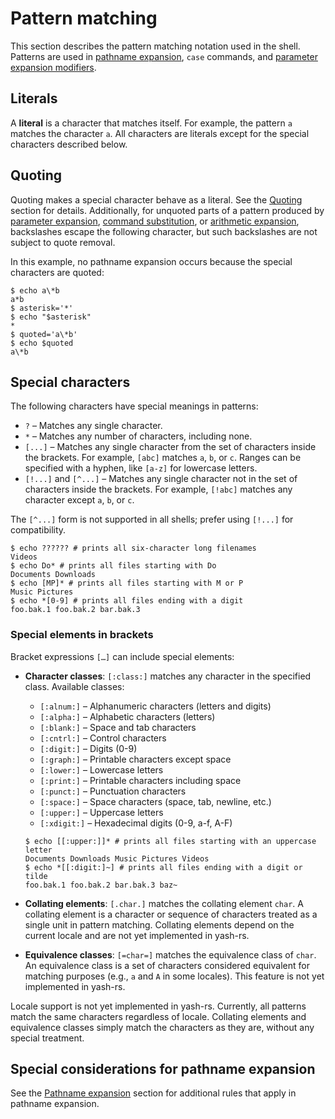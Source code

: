 # Pattern matching

This section describes the pattern matching notation used in the shell. Patterns are used in [pathname expansion](language/words/globbing.md), `case` commands, and [parameter expansion modifiers](language/words/parameters.md#modifiers).

## Literals

A **literal** is a character that matches itself. For example, the pattern `a` matches the character `a`. All characters are literals except for the special characters described below.

## Quoting

Quoting makes a special character behave as a literal. See the [Quoting](language/words/quoting.md) section for details. Additionally, for unquoted parts of a pattern produced by [parameter expansion](language/words/parameters.md), [command substitution](language/words/command_substitution.md), or [arithmetic expansion](language/words/arithmetic.md), backslashes escape the following character, but such backslashes are not subject to quote removal.

In this example, no pathname expansion occurs because the special characters are quoted:

```shell
$ echo a\*b
a*b
$ asterisk='*'
$ echo "$asterisk"
*
$ quoted='a\*b'
$ echo $quoted
a\*b
```

## Special characters

The following characters have special meanings in patterns:

- `?` – Matches any single character.
- `*` – Matches any number of characters, including none.
- `[...]` – Matches any single character from the set of characters inside the brackets. For example, `[abc]` matches `a`, `b`, or `c`. Ranges can be specified with a hyphen, like `[a-z]` for lowercase letters.
- `[!...]` and `[^...]` – Matches any single character not in the set of characters inside the brackets. For example, `[!abc]` matches any character except `a`, `b`, or `c`.

The `[^...]` form is not supported in all shells; prefer using `[!...]` for compatibility.

```shell,no_run
$ echo ?????? # prints all six-character long filenames
Videos
$ echo Do* # prints all files starting with Do
Documents Downloads
$ echo [MP]* # prints all files starting with M or P
Music Pictures
$ echo *[0-9] # prints all files ending with a digit
foo.bak.1 foo.bak.2 bar.bak.3
```

### Special elements in brackets

Bracket expressions `[…]` can include special elements:

- **Character classes**: `[:class:]` matches any character in the specified class. Available classes:
    - `[:alnum:]` – Alphanumeric characters (letters and digits)
    - `[:alpha:]` – Alphabetic characters (letters)
    - `[:blank:]` – Space and tab characters
    - `[:cntrl:]` – Control characters
    - `[:digit:]` – Digits (0-9)
    - `[:graph:]` – Printable characters except space
    - `[:lower:]` – Lowercase letters
    - `[:print:]` – Printable characters including space
    - `[:punct:]` – Punctuation characters
    - `[:space:]` – Space characters (space, tab, newline, etc.)
    - `[:upper:]` – Uppercase letters
    - `[:xdigit:]` – Hexadecimal digits (0-9, a-f, A-F)

    ```shell,no_run
    $ echo [[:upper:]]* # prints all files starting with an uppercase letter
    Documents Downloads Music Pictures Videos
    $ echo *[[:digit:]~] # prints all files ending with a digit or tilde
    foo.bak.1 foo.bak.2 bar.bak.3 baz~
    ```

- **Collating elements**: `[.char.]` matches the collating element `char`. A collating element is a character or sequence of characters treated as a single unit in pattern matching. Collating elements depend on the current locale and are not yet implemented in yash-rs.

- **Equivalence classes**: `[=char=]` matches the equivalence class of `char`. An equivalence class is a set of characters considered equivalent for matching purposes (e.g., `a` and `A` in some locales). This feature is not yet implemented in yash-rs.

<p class="warning">
Locale support is not yet implemented in yash-rs. Currently, all patterns match the same characters regardless of locale. Collating elements and equivalence classes simply match the characters as they are, without any special treatment.
</p>

<!-- TODO caseglob -->

## Special considerations for pathname expansion

See the [Pathname expansion](language/words/globbing.md#pattern-syntax) section for additional rules that apply in pathname expansion.

